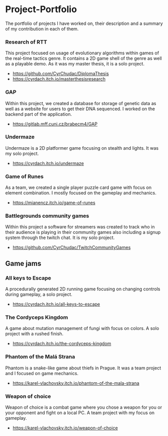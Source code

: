 
# Project-Portfolio
The portfolio of projects I have worked on, their description and a summary of my contribution in each of them.

### Research of RTT
This project focused on usage of evolutionary algorithms within games of the real-time tactics genre. It contains a 2D game shell of the genre as well as a playable demo. As it was my master thesis, it is a solo project.
- https://github.com/CyrChudac/DiplomaThesis
- https://cyrdach.itch.io/masterthesisresearch
### GAP
Within this project, we created a database for storage of genetic data as well as a website for users to get their DNA sequenced. I worked on the backend part of the application.
- https://gitlab.mff.cuni.cz/brabecm4/GAP
### Undermaze
Undermaze is a 2D platformer game focusing on stealth and lights. It was my solo project.
- https://cyrdach.itch.io/undermaze
### Game of Runes
As a team, we created a single player puzzle card game with focus on element combination. I mostly focused on the gameplay and mechanics.
- https://mianencz.itch.io/game-of-runes
### Battlegrounds community games
Within this project a software for streamers was created to track who in their audience is playing in their community games also including a signup system through the twitch chat. It is my solo project.
- https://github.com/CyrChudac/TwitchCommunityGames
## Game jams
### All keys to Escape
A procedurally generated 2D running game focusing on changing controls during gameplay, a solo project.
- https://cyrdach.itch.io/all-keys-to-escape
### The Cordyceps Kingdom
A game about mutation management of fungi with focus on colors. A solo project with a rushed finish.
- https://cyrdach.itch.io/the-cordyceps-kingdom
### Phantom of the Malá Strana
Phantom is a snake-like game about thiefs in Prague. It was a team project and I focused on game mechanics.
- https://karel-vlachovsky.itch.io/phantom-of-the-mala-strana
### Weapon of choice
Weapon of choice is a combat game where you chose a weapon for you or your opponent and fight on a local PC. A team project with my focus on gameplay.
- https://karel-vlachovsky.itch.io/weapon-of-choice

